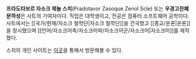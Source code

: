 **프라도타보르 자소크 제놀 스치**(Pradotavor Zasoque Zenol Scîe) 또는 **우경고찬폐문하성**은 사트의 기여자이다. 직업은 대학생이고, 전공은 컴퓨터 소프트웨어 공학이다. 사트에서는 [[국가/현재/자소크 철학단|자소크 철학단]]을 건국했고 [[종교/운론|운론]]을 창시했으며 [[언어/자소크어족/자소크어파/자소크어군/자소크어|자소크어]]를 제작했다.

스치의 개인 사이트는 [이곳](https://me.shtelo.org)을 통해서 방문해볼 수 있다.